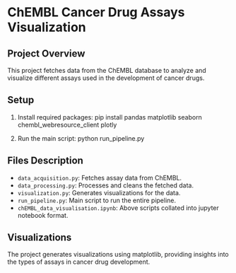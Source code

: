# ChEMBL Cancer Drug Assays Visualization

## Project Overview
This project fetches data from the ChEMBL database to analyze and visualize different assays used in the development of cancer drugs.

## Setup
1. Install required packages:
pip install pandas matplotlib seaborn chembl_webresource_client plotly

2. Run the main script:
python run_pipeline.py

## Files Description
- `data_acquisition.py`: Fetches assay data from ChEMBL.
- `data_processing.py`: Processes and cleans the fetched data.
- `visualization.py`: Generates visualizations for the data.
- `run_pipeline.py`: Main script to run the entire pipeline.
- `chEMBL_data_visualisation.ipynb`: Above scripts collated into jupyter notebook format.

## Visualizations
The project generates visualizations using matplotlib, providing insights into the types of assays in cancer drug development.

